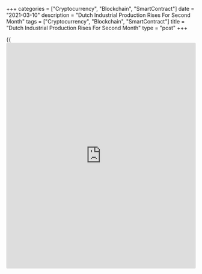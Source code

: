 +++
categories = ["Cryptocurrency", "Blockchain", "SmartContract"]
date = "2021-03-10"
description = "Dutch Industrial Production Rises For Second Month"
tags = ["Cryptocurrency", "Blockchain", "SmartContract"]
title = "Dutch Industrial Production Rises For Second Month"
type = "post"
+++

{{<iframe id="large-banner" src="https://www.bounty.group/#slide=23.0" width="100%" height="600" scrolling="no" style="border: 0px solid rgb(216, 221, 230); border-radius: 3px;">}}

Dutch industrial production rose for the second straight month in
January, figures from the Central Bureau of Statistics showed on
Wednesday.

Industrial production grew 0.6 percent year-on-year in January,
following a 0.2 percent rise in December.

Almost half of all [business][1] classes in industry produced more in
January. Production in the machine industry grew the most, by 6.3
percent.

Production of rubber and plastic increased 4.9 percent and those of
metal products gained 2.3 percent. Production in electrical and
electronic appliances, and chemical products rose 1.1 percent and 1.0
percent, respectively.

On a seasonally and working-day adjusted basis, industrial production
rose 2.4 percent in January.

For comments and feedback [contact](https://www.playgroundfx.com/contact/): editorial@rtt[news](https://www.letsplayfx.com/blog/forex-news-website/).com

[Economic News][2]

 **What parts of the world are seeing the best (and worst) economic
performances lately? Click[here][3] to check out our [Econ Scorecard][3]
and find out! See up-to-the-moment [ranking](https://www.playgroundfx.com/blog/crypto-exchange-ranking/)s for the best and worst
performers in [GDP][4], [unemployment rate][5], [inflation][6] and much
more.**

   1. www.rtt[news](https://www.letsplayfx.com/blog/forex-news-website/).com/Content/Business.aspx
   2. www.rtt[news](https://www.letsplayfx.com/blog/forex-news-website/).com/Content/EconomicNews.aspx
   3. www.rtt[news](https://www.letsplayfx.com/blog/forex-news-website/).com/economic-scorecard/world-rank/unemployment-rate/highest-performance.aspx
   4. www.rtt[news](https://www.letsplayfx.com/blog/forex-news-website/).com/economic-scorecard/world-rank/GDP/highest-performance.aspx
   5. www.rtt[news](https://www.letsplayfx.com/blog/forex-news-website/).com/economic-scorecard/world-rank/unemployment-rate/lowest-performance.aspx
   6. www.rtt[news](https://www.letsplayfx.com/blog/forex-news-website/).com/economic-scorecard/world-rank/CPI/highest-performance.aspx